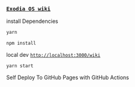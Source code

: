 ### [``Exodia OS wiki``](https://exodia-os.github.io/wiki)

install Dependencies

```bash
yarn 

npm install
```

local dev [``http://localhost:3000/wiki``](http://localhost:3000/wiki)

```bash
yarn start
```

Self Deploy To GitHub Pages with GitHub Actions
